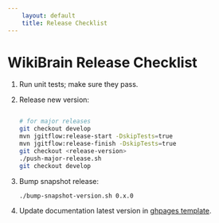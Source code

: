 ```yaml
---
    layout: default
    title: Release Checklist
---
```

# WikiBrain Release Checklist

 1. Run unit tests; make sure they pass.

 2. Release new version: 

    ```bash
    
    # for major releases
    git checkout develop
    mvn jgitflow:release-start -DskipTests=true
    mvn jgitflow:release-finish -DskipTests=true
    git checkout <release-version>
    ./push-major-release.sh
    git checkout develop
    
    ```

 3. Bump snapshot release:
          
    ```bash
    ./bump-snapshot-version.sh 0.x.0
    ```

 4. Update documentation latest version in [ghpages template](https://github.com/shilad/wikibrain/edit/gh-pages/_config.yml).     
